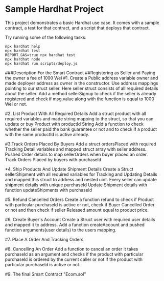 # Sample Hardhat Project

This project demonstrates a basic Hardhat use case. It comes with a sample contract, a test for that contract, and a script that deploys that contract.

Try running some of the following tasks:

```shell
npx hardhat help
npx hardhat test
REPORT_GAS=true npx hardhat test
npx hardhat node
npx hardhat run scripts/deploy.js
```
###Description For the Smart Contract
##Registering as Seller and Paying the owner a fee of 1000 Wei
#1. Create a Public address variable owner and made deployer address as owner in the constructor.
Use address mappings pointing to our struct seller. Here seller struct consists of all required details about the seller.
Add a method sellerSignup to check if the seller is already registered and check if msg.value along with the function is equal to 1000 Wei or not.

#2. List Product With All Required Details
  Add a struct product with all required variables and made string mapping to the struct, so that you can update or buy Product with productId String Add a function to check whether the seller paid the bank guarantee or not and to check if a product with the same productId is active already.

#3.Track Orders Placed By Buyers
 Add a struct ordersPlaced with required Tracking Detail variables and mapped struct array with seller address.
 Pushed Order details to map sellerOrders when buyer placed an order.
 Track Orders Placed by buyers with purchaseId

*4. Ship Products And Update Shipment Details
  Create a Struct sellerShipment with all required variables for Tracking and Updating Details and mapped this struct to address and nested uint.
  Every seller can update shipment details with unique purchaseId
  Update Shipment details with function updateShipments with purchaseId

#5. Refund Cancelled Orders
 Create a function refund to check if Product with particular purchaseId is active or not, check if Buyer Cancelled Order or not and then check if seller Released amount equal to product price.

#6. Create Buyer's Account
 Create a Struct user with required user details and mapped it to address.
 Add a function createAccount and pushed function arguments(user details) to the users mapping.

#7. Place A Order And Tracking Orders

#8. Cancelling An Order
 Add a function to cancel an order it takes purchaseId as an argument and checks if the product with particular purchaseId is ordered by the current caller or not if the product with particular purchaseId is active or not.

#9. The final Smart Contract "Ecom.sol"